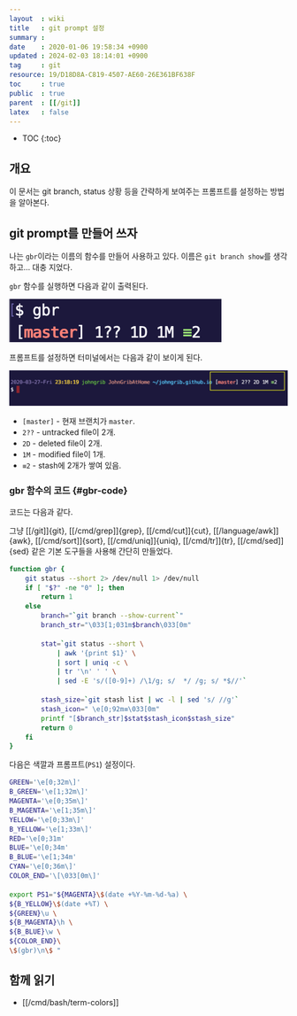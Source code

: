 ```yaml
---
layout  : wiki
title   : git prompt 설정
summary : 
date    : 2020-01-06 19:58:34 +0900
updated : 2024-02-03 18:14:01 +0900
tag     : git
resource: 19/D18D8A-C819-4507-AE60-26E361BF638F
toc     : true
public  : true
parent  : [[/git]]
latex   : false
---
```

* TOC
{:toc}

## 개요

이 문서는 git branch, status 상황 등을 간략하게 보여주는 프롬프트를 설정하는 방법을 알아본다.

## git prompt를 만들어 쓰자

나는 `gbr`이라는 이름의 함수를 만들어 사용하고 있다. 이름은 `git branch show`를 생각하고... 대충 지었다.

`gbr` 함수를 실행하면 다음과 같이 출력된다.

![gbr 함수를 실행한 모습]( /resource/19/D18D8A-C819-4507-AE60-26E361BF638F/gbr.png )

프롬프트를 설정하면 터미널에서는 다음과 같이 보이게 된다.

![나의 프롬프트를 캡처한 사진]( /resource/19/D18D8A-C819-4507-AE60-26E361BF638F/my-prompt.png )

- `[master]` - 현재 브랜치가 `master`.
- `2??` - untracked file이 2개.
- `2D` - deleted file이 2개.
- `1M` - modified file이 1개.
- `≡2` - stash에 2개가 쌓여 있음.

### gbr 함수의 코드 {#gbr-code}

코드는 다음과 같다.

그냥 [[/git]]{git}, [[/cmd/grep]]{grep}, [[/cmd/cut]]{cut}, [[/language/awk]]{awk}, [[/cmd/sort]]{sort}, [[/cmd/uniq]]{uniq}, [[/cmd/tr]]{tr}, [[/cmd/sed]]{sed} 같은 기본 도구들을 사용해 간단히 만들었다.

```sh
function gbr {
    git status --short 2> /dev/null 1> /dev/null
    if [ "$?" -ne "0" ]; then
        return 1
    else
        branch="`git branch --show-current`"
        branch_str="\033[1;031m$branch\033[0m"

        stat=`git status --short \
            | awk '{print $1}' \
            | sort | uniq -c \
            | tr '\n' ' ' \
            | sed -E 's/([0-9]+) /\1/g; s/  */ /g; s/ *$//'`

        stash_size=`git stash list | wc -l | sed 's/ //g'`
        stash_icon=" \e[0;92m≡\033[0m"
        printf "[$branch_str]$stat$stash_icon$stash_size"
        return 0
    fi
}
```

다음은 색깔과 프롬프트(`PS1`) 설정이다.

```sh
GREEN='\e[0;32m\]'
B_GREEN='\e[1;32m\]'
MAGENTA='\e[0;35m\]'
B_MAGENTA='\e[1;35m\]'
YELLOW='\e[0;33m\]'
B_YELLOW='\e[1;33m\]'
RED='\e[0;31m'
BLUE='\e[0;34m'
B_BLUE='\e[1;34m'
CYAN='\e[0;36m\]'
COLOR_END='\[\033[0m\]'

export PS1="${MAGENTA}\$(date +%Y-%m-%d-%a) \
${B_YELLOW}\$(date +%T) \
${GREEN}\u \
${B_MAGENTA}\h \
${B_BLUE}\w \
${COLOR_END}\
\$(gbr)\n\$ "
```

## 함께 읽기

- [[/cmd/bash/term-colors]]

